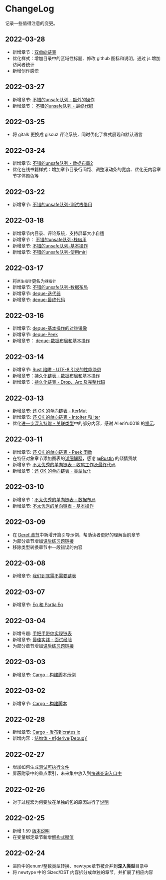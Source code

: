 # ChangeLog
记录一些值得注意的变更。

## 2022-03-28

- 新增章节：[双单向链表](https://course.rs/too-many-lists/advanced-lists/double-singly.html)
- 优化样式：增加目录中的区域性标题、修改 github 图标和说明，通过 js 增加访问者统计
- 新增创作感悟 

## 2022-03-27

- 新增章节: [不错的unsafe队列 - 额外的操作](https://course.rs/too-many-lists/unsafe-queue/extra-junk.html)
- 新增章节： [不错的unsafe队列 - 最终代码](https://course.rs/too-many-lists/unsafe-queue/final-code.html)


## 2022-03-25

- 将 gitalk 更换成 giscuz 评论系统，同时优化了样式展现和默认语言

## 2022-03-24

- 新增章节: [不错的unsafe队列 - 数据布局2](https://course.rs/too-many-lists/unsafe-queue/layout2.html)
- 优化在线书籍样式：增加章节目录行间距、调整滚动条的宽度、优化无内容章节字体颜色等

## 2022-03-22

- 新增章节: [不错的unsafe队列-测试栈借用](https://course.rs/too-many-lists/unsafe-queue/testing-stacked-borrow.html)
  
## 2022-03-18

- 新增章节内目录、评论系统，支持屏幕大小自适
- 新增章节： [不错的unsafe队列-栈借用](https://course.rs/too-many-lists/unsafe-queue/stacked-borrow.html)
- 新增章节: [不错的unsafe队列-基本操作](http://localhost:3000/too-many-lists/unsafe-queue/basics.html)
- 新增章节: [不错的unsafe队列-使用miri](http://localhost:3000/too-many-lists/unsafe-queue/miri.html)

## 2022-03-17

- 将`原生指针`更名为`裸指针`
- 新增章节: [不错的unsafe队列-数据布局](https://course.rs/too-many-lists/unsafe-queue/layout.html)
- 新增章节: [deque-迭代器](https://course.rs/too-many-lists/deque/iterator.html)
- 新增章节: [deque-最终代码](https://course.rs/too-many-lists/deque/final-code.html)

## 2022-03-16

- 新增章节: [deque-基本操作的对称镜像](https://course.rs/too-many-lists/deque/symmetric.html)
- 新增章节: [deque-Peek](https://course.rs/too-many-lists/deque/peek.html)
- 新增章节： [deque-数据布局和基本操作](https://course.rs/too-many-lists/deque/layout.html)

## 2022-03-14

- 新增章节: [Rust 陷阱 - UTF-8 引发的性能隐患](https://course.rs/pitfalls/utf8-performance.html)
- 新增章节：[持久化链表 - 数据布局和基本操作](https://course.rs/too-many-lists/persistent-stack/layout.html)
- 新增章节：[持久化链表 - Drop、Arc 及完整代码](https://course.rs/too-many-lists/persistent-stack/drop-arc.html)
  
## 2022-03-13

- 新增章节: [还 OK 的单向链表 - IterMut](https://course.rs/too-many-lists/ok-stack/itermut.html)
- 新增章节: [还 OK 的单向链表 - IntoIter 和 Iter](https://course.rs/too-many-lists/iter.html)
- 优化[进一步深入特赠 - 关联类型](https://course.rs/basic/trait/advance-trait.html#关联类型)中的部分内容，感谢 AllenYu0018 的[提示](https://github.com/sunface/rust-course/discussions/392).

## 2022-03-11

- 新增章节: [还 OK 的单向链表 - Peek 函数](https://course.rs/too-many-lists/ok-stack/peek.html)
- 在特征对象章节添加图表的[详细解释](https://course.rs/basic/trait/trait-object.html#特征对象的动态分发)，感谢 [@Rustln](https://github.com/Rustln) 的倾情贡献
- 新增章节: [不太优秀的单向链表 - 收尾工作及最终代码](https://course.rs/too-many-lists/bad-stack/final-code.html)
- 新增章节：[还 OK 的单向链表 - 类型优化](https://course.rs/too-many-lists/ok-stack/type-optimizing.html)

## 2022-03-10

- 新增章节：[不太优秀的单向链表 - 数据布局](https://course.rs/too-many-lists/bad-stack/layout.html)
- 新增章节: [不太优秀的单向链表 - 基本操作](https://course.rs/too-many-lists/bad-stack/basic-operations.html)


## 2022-03-09

- 在 [Deref 章节](https://course.rs/advance/smart-pointer/deref.html)中新增开篇引导示例，帮助读者更好的理解当前章节
- 为部分章节增加[课后练习题链接](https://github.com/sunface/rust-by-practice)
- 移除类型转换章节中一段错误的内容


## 2022-03-08

- 新增章节: [我们到底需不需要链表](https://course.rs/too-many-lists/do-we-need-it)


## 2022-03-07

- 新增章节: [Eq 和 PartialEq](https://course.rs/confonding/eq.html)

## 2022-03-04

- 新增专题: [手把手带你实现链表](https://course.rs/linked-list/intro)
- 新增章节: [最佳实践 - 面试经验](https://course.rs/practice/interview.html)
- 为部分章节增加[课后练习题链接](https://github.com/sunface/rust-by-practice)


## 2022-03-03

- 新增章节: [Cargo - 构建脚本示例](https://course.rs/toolchains/cargo/reference/build-script/examples.html)

## 2022-03-02

- 新增章节: [Cargo - 构建脚本](https://course.rs/toolchains/cargo/reference/build-script/intro.html)

## 2022-02-28

- 新增章节: [Cargo - 发布到crates.io](https://course.rs/toolchains/cargo/reference/publishing-on-crates.io.html)
- 新增内容：[结构体 - #[derive(Debug)]](https://course.rs/basic/compound-type/struct.html#使用-derivedebug-来打印结构体的信息)
  
## 2022-02-27

- 增加如何生成[测试可执行文件](https://course.rs/test/write-tests.html#生成测试二进制文件)
- 屏蔽附录中的重点索引，未来集中放入到[快速查询入口中](https://course.rs/index-list.html)


## 2022-02-26

- 对于过程宏为何要放在单独的包的原因进行了[说明](https://course.rs/advance/macro.html#用过程宏为属性标记生成代码)
  
## 2022-02-25

- 新增 1.59 [版本说明](https://course.rs/appendix/rust-versions/1.59.html)
- 在变量绑定章节新增[解构式赋值](https://course.rs/basic/variable.html#解构式赋值)
  
## 2022-02-24

- 进阶中的enum/整数类型转换、newtype章节被合并到**深入类型**目录中
- 将 newtype 中的 Sized/DST 内容拆分成单独的章节，并扩展了相应内容
